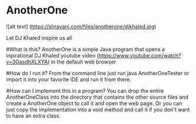# AnotherOne
![alt text] (https://shravanj.com/files/anotherone/djkhaled.jpg)

Let DJ Khaled inspire us all

#What is this?
AnotherOne is a simple Java program that opens a inpirational DJ Khaled youtube video (https://www.youtube.com/watch?v=3GasdhXLXYA) in the default web browser

#How do I run it?
From the command line just run java AnotherOneTester or import it into your favorite IDE and run it from there.

#How can I implement this in a program?
You can drop the entire AnotherOneClass into the directory that contains the other source files and create a AnotherOne object to call it and open the web page. Or you can just copy the implementation into a void method and call it if you don't want to have an extra class. 
